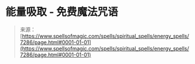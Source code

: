 <!--yml

category: 未分类

date: 2024-06-12 18:42:16

-->

# 能量吸取 - 免费魔法咒语

> 来源：[https://www.spellsofmagic.com/spells/spiritual_spells/energy_spells/7286/page.html#0001-01-01](https://www.spellsofmagic.com/spells/spiritual_spells/energy_spells/7286/page.html#0001-01-01)
